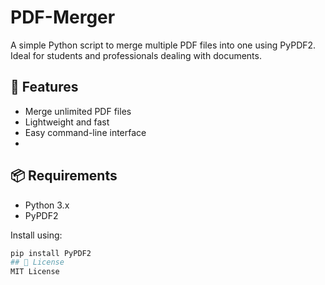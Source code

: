# PDF-Merger
A simple Python script to merge multiple PDF files into one using PyPDF2. Ideal for students and professionals dealing with documents.

## 🚀 Features
- Merge unlimited PDF files
- Lightweight and fast
- Easy command-line interface
- 
## 📦 Requirements
- Python 3.x
- PyPDF2

Install using:
```bash
pip install PyPDF2
## 📄 License
MIT License
